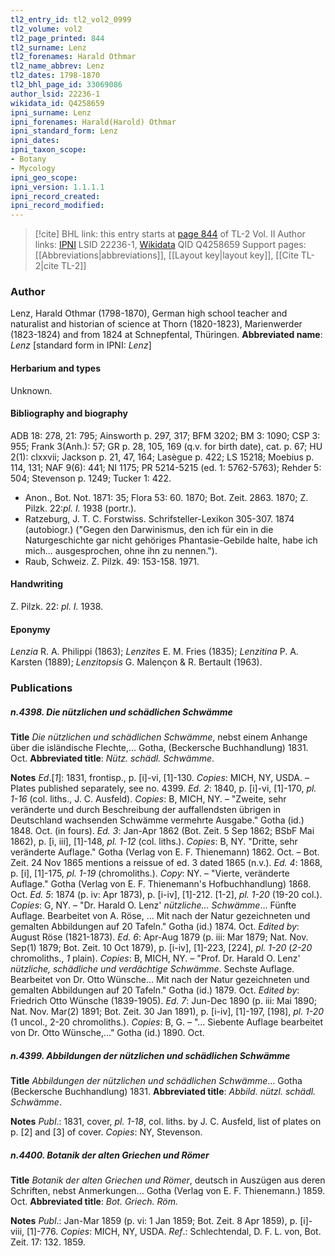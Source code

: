 ```yaml
---
tl2_entry_id: tl2_vol2_0999
tl2_volume: vol2
tl2_page_printed: 844
tl2_surname: Lenz
tl2_forenames: Harald Othmar
tl2_name_abbrev: Lenz
tl2_dates: 1798-1870
tl2_bhl_page_id: 33069086
author_lsid: 22236-1
wikidata_id: Q4258659
ipni_surname: Lenz
ipni_forenames: Harald(Harold) Othmar
ipni_standard_form: Lenz
ipni_dates: 
ipni_taxon_scope: 
- Botany
- Mycology
ipni_geo_scope: 
ipni_version: 1.1.1.1
ipni_record_created: 
ipni_record_modified:
---
```


> [!cite] BHL link: this entry starts at [page 844](https://www.biodiversitylibrary.org/page/33069086) of TL-2 Vol. II
> Author links: [IPNI](https://www.ipni.org/a/22236-1) LSID 22236-1, [Wikidata](https://www.wikidata.org/wiki/Q4258659) QID Q4258659
> Support pages: [[Abbreviations|abbreviations]], [[Layout key|layout key]], [[Cite TL-2|cite TL-2]]

### Author

Lenz, Harald Othmar (1798-1870), German high school teacher and naturalist and historian of science at Thorn (1820-1823), Marienwerder (1823-1824) and from 1824 at Schnepfental, Thüringen. 
**Abbreviated name**: *Lenz* \[standard form in IPNI: *Lenz*\]

#### Herbarium and types

Unknown.

#### Bibliography and biography

ADB 18: 278, 21: 795; Ainsworth p. 297, 317; BFM 3202; BM 3: 1090; CSP 3: 955; Frank 3(Anh.): 57; GR p. 28, 105, 169 (q.v. for birth date), cat. p. 67; HU 2(1): clxxvii; Jackson p. 21, 47, 164; Lasègue p. 422; LS 15218; Moebius p. 114, 131; NAF 9(6): 441; NI 1175; PR 5214-5215 (ed. 1: 5762-5763); Rehder 5: 504; Stevenson p. 1249; Tucker 1: 422.
- Anon., Bot. Not. 1871: 35; Flora 53: 60. 1870; Bot. Zeit. 2863. 1870; Z. Pilzk. 22:*pl. I.* 1938 (portr.).
- Ratzeburg, J. T. C. Forstwiss. Schrifsteller-Lexikon 305-307. 1874 (autobiogr.) ("Gegen den Darwinismus, den ich für ein in die Naturgeschichte gar nicht gehöriges Phantasie-Gebilde halte, habe ich mich... ausgesprochen, ohne ihn zu nennen.").
- Raub, Schweiz. Z. Pilzk. 49: 153-158. 1971.

#### Handwriting

Z. Pilzk. 22: *pl. I.* 1938.

#### Eponymy

*Lenzia* R. A. Philippi (1863); *Lenzites* E. M. Fries (1835); *Lenzitina* P. A. Karsten (1889); *Lenzitopsis* G. Malençon & R. Bertault (1963).

### Publications

##### n.4398. Die nützlichen und schädlichen Schwämme

**Title**
*Die nützlichen und schädlichen Schwämme*, nebst einem Anhange über die isländische Flechte,... Gotha, (Beckersche Buchhandlung) 1831. Oct.
**Abbreviated title**: *Nütz. schädl. Schwämme*.

**Notes**
*Ed*.\[*1*\]: 1831, frontisp., p. \[i\]-vi, \[1\]-130. *Copies*: MICH, NY, USDA. – Plates published separately, see no. 4399.
*Ed. 2*: 1840, p. \[i\]-vi, \[1\]-170, *pl. 1-16* (col. liths., J. C. Ausfeld). *Copies*: B, MICH, NY. – "Zweite, sehr veränderte und durch Beschreibung der auffallendsten übrigen in Deutschland wachsenden Schwämme vermehrte Ausgabe." Gotha (id.) 1848. Oct. (in fours).
*Ed. 3*: Jan-Apr 1862 (Bot. Zeit. 5 Sep 1862; BSbF Mai 1862), p. \[i, iii\], \[1\]-148, *pl. 1-12* (col. liths.). *Copies*: B, NY. "Dritte, sehr veränderte Auflage." Gotha (Verlag von E. F. Thienemann) 1862. Oct. – Bot. Zeit. 24 Nov 1865 mentions a reissue of ed. 3 dated 1865 (n.v.).
*Ed. 4*: 1868, p. \[i\], \[1\]-175, *pl. 1-19* (chromoliths.). *Copy*: NY. – "Vierte, veränderte Auflage." Gotha (Verlag von E. F. Thienemann's Hofbuchhandlung) 1868. Oct.
*Ed. 5*: 1874 (p. iv: Apr 1873), p. \[i-iv\], \[1\]-212. \[1-2\], *pl. 1-20* (19-20 col.). *Copies*: G, NY. – "Dr. Harald O. Lenz' *nützliche... Schwämme*... Fünfte Auflage. Bearbeitet von A. Röse, ... Mit nach der Natur gezeichneten und gemalten Abbildungen auf 20 Tafeln." Gotha (id.) 1874. Oct.
*Edited by*: August Röse (1821-1873).
*Ed. 6*: Apr-Aug 1879 (p. iii: Mar 1879; Nat. Nov. Sep(1) 1879; Bot. Zeit. 10 Oct 1879), p. \[i-iv\], \[1\]-223, \[224\], *pl. 1-20* (*2-20* chromoliths., *1* plain). *Copies*: B, MICH, NY. – "Prof. Dr. Harald O. Lenz' *nützliche, schädliche und verdächtige Schwämme*. Sechste Auflage. Bearbeitet von Dr. Otto Wünsche... Mit nach der Natur gezeichneten und gemalten Abbildungen auf 20 Tafeln." Gotha (id.) 1879. Oct.
*Edited by*: Friedrich Otto Wünsche (1839-1905).
*Ed. 7*: Jun-Dec 1890 (p. iii: Mai 1890; Nat. Nov. Mar(2) 1891; Bot. Zeit. 30 Jan 1891), p. \[i-iv\], \[1\]-197, \[198\], *pl. 1-20* (1 uncol., 2-20 chromoliths.). *Copies*: B, G. – "... Siebente Auflage bearbeitet von Dr. Otto Wünsche,..." Gotha (id.) 1890. Oct.

##### n.4399. Abbildungen der nützlichen und schädlichen Schwämme

**Title**
*Abbildungen der nützlichen und schädlichen Schwämme*... Gotha (Beckersche Buchhandlung) 1831.
**Abbreviated title**: *Abbild. nützl. schädl. Schwämme*.

**Notes**
*Publ*.: 1831, cover, *pl. 1-18*, col. liths. by J. C. Ausfeld, list of plates on p. \[2\] and \[3\] of cover.
*Copies*: NY, Stevenson.

##### n.4400. Botanik der alten Griechen und Römer

**Title**
*Botanik der alten Griechen und Römer*, deutsch in Auszügen aus deren Schriften, nebst Anmerkungen... Gotha (Verlag von E. F. Thienemann.) 1859. Oct.
**Abbreviated title**: *Bot. Griech. Röm.*

**Notes**
*Publ*.: Jan-Mar 1859 (p. vi: 1 Jan 1859; Bot. Zeit. 8 Apr 1859), p. \[i\]-viii, \[1\]-776. *Copies*: MICH, NY, USDA.
*Ref*.: Schlechtendal, D. F. L. von, Bot. Zeit. 17: 132. 1859.

